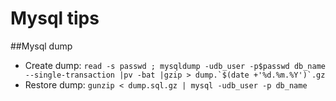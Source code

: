 # Mysql tips

##Mysql dump

* Create dump: ```read -s passwd ; mysqldump -udb_user -p$passwd db_name --single-transaction |pv -bat |gzip > dump.`$(date +'%d.%m.%Y')`.gz```
* Restore dump: ```gunzip < dump.sql.gz | mysql -udb_user -p db_name```